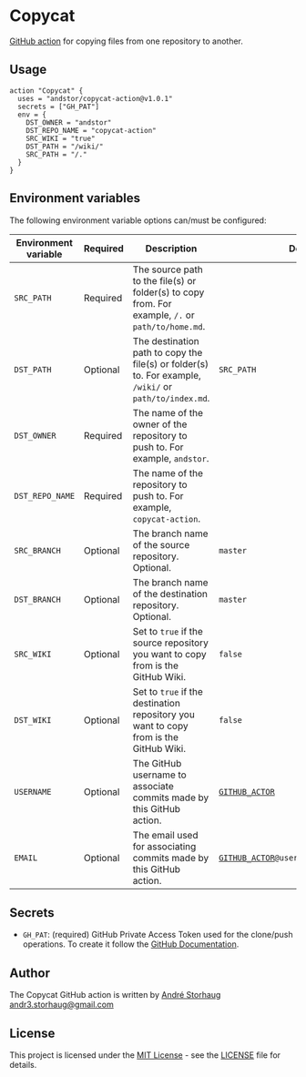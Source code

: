 # Copycat
[GitHub action](https://developer.github.com/actions/) for copying files from one repository to another.

## Usage
```
action "Copycat" {
  uses = "andstor/copycat-action@v1.0.1"
  secrets = ["GH_PAT"]
  env = {
    DST_OWNER = "andstor"
    DST_REPO_NAME = "copycat-action"
    SRC_WIKI = "true"
    DST_PATH = "/wiki/"
    SRC_PATH = "/."
  }
}
```

## Environment variables
The following environment variable options can/must be configured:

|Environment variable|Required|Description|Default|
|--------------------|--------|-----------|-------|
|`SRC_PATH`|Required|The source path to the file(s) or folder(s) to copy from. For example, `/.` or `path/to/home.md`.||
|`DST_PATH`|Optional|The destination path to copy the file(s) or folder(s) to. For example, `/wiki/` or `path/to/index.md`. |`SRC_PATH`|
|`DST_OWNER`|Required|The name of the owner of the repository to push to. For example, `andstor`.||
|`DST_REPO_NAME`|Required|The name of the repository to push to. For example, `copycat-action`.||
|`SRC_BRANCH`|Optional|The branch name of the source repository. Optional.|`master`|
|`DST_BRANCH`|Optional|The branch name of the destination repository. Optional.|`master`|
|`SRC_WIKI`|Optional|Set to `true` if the source repository you want to copy from is the GitHub Wiki.| `false`|
|`DST_WIKI`|Optional|Set to `true` if the destination repository you want to copy from is the GitHub Wiki.|`false`|
|`USERNAME`|Optional|The GitHub username to associate commits made by this GitHub action.|[`GITHUB_ACTOR`](https://help.github.com/en/articles/virtual-environments-for-github-actions#environment-variables)|
|`EMAIL`|Optional|The email used for associating commits made by this GitHub action.|[`GITHUB_ACTOR`](https://help.github.com/en/articles/virtual-environments-for-github-actions#environment-variables)`@users.noreply.github.com`|

## Secrets
* `GH_PAT`: (required) GitHub Private Access Token used for the clone/push operations. To create it follow the [GitHub Documentation](https://help.github.com/en/articles/creating-a-personal-access-token-for-the-command-line).

## Author
The Copycat GitHub action is written by [André Storhaug](https://github.com/andstor) <andr3.storhaug@gmail.com>

## License
This project is licensed under the [MIT License](https://opensource.org/licenses/MIT) - see the [LICENSE](LICENSE) file for details.
